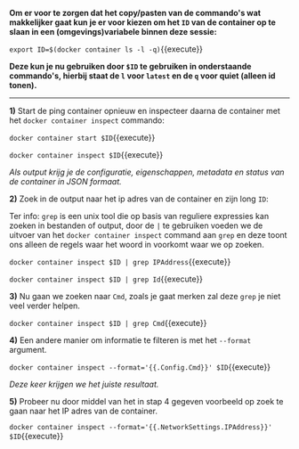 
**Om er voor te zorgen dat het copy/pasten van de commando's wat makkelijker gaat kun je er voor kiezen om het `ID` van de container op te slaan in een (omgevings)variabele binnen deze sessie:**

`export ID=$(docker container ls -l -q)`{{execute}}

**Deze kun je nu gebruiken door `$ID` te gebruiken in onderstaande commando's, hierbij staat de `l` voor `latest` en de `q` voor quiet (alleen id tonen).**

---

**1)** Start de ping container opnieuw en inspecteer daarna de container met het `docker container inspect` commando:

`docker container start $ID`{{execute}}

`docker container inspect $ID`{{execute}}

*Als output krijg je de configuratie, eigenschappen, metadata en status van de container in JSON formaat.*

**2)** Zoek in de output naar het ip adres van de container en zijn long `ID`:

Ter info: `grep` is een unix tool die op basis van reguliere expressies kan zoeken in bestanden of output, door de `|` te gebruiken voeden we de uitvoer van het `docker container inspect` command aan `grep` en deze toont ons alleen de regels waar het woord in voorkomt waar we op zoeken.  

`docker container inspect $ID | grep IPAddress`{{execute}}

`docker container inspect $ID | grep Id`{{execute}}

**3)** Nu gaan we zoeken naar `Cmd`, zoals je gaat merken zal deze `grep` je niet veel verder helpen.

`docker container inspect $ID | grep Cmd`{{execute}}

**4)** Een andere manier om informatie te filteren is met het `--format` argument. 

`docker container inspect --format='{{.Config.Cmd}}' $ID`{{execute}}

*Deze keer krijgen we het juiste resultaat.*

**5)** Probeer nu door middel van het in stap 4 gegeven voorbeeld op zoek te gaan naar het IP adres van de container.

`docker container inspect --format='{{.NetworkSettings.IPAddress}}' $ID`{{execute}}
